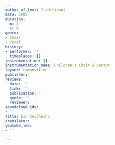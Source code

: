 ```yaml
---
author_of_text: Traditional
date: 2005
duration:
  m: 2
  s: 0
genre:
- Choir
- Vocal
history:
- performer: ''
  timeplaces: []
instrumentation: {}
instrumentation_name: Children's Choir & Cantor
layout: composition
publisher: ''
reviews:
- date: ''
  link: ''
  publication: ''
  quote: ''
  reviewer: ''
soundcloud_ids:
- ''
title: Ein Keloheinu
translator: ''
youtube_ids:
- ''

---
```

